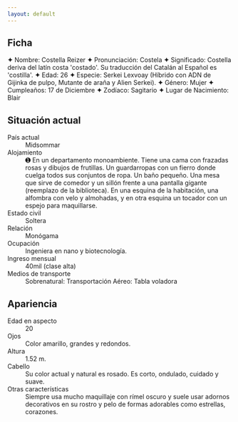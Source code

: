 ```yaml
---
layout: default
---
```

## Ficha

**✦** Nombre: Costella Reizer
**✦** Pronunciación: Costela
**✦** Significado: Costella deriva del latín costa 'costado'. Su traducción del Catalán al Español es 'costilla'.
**✦** Edad: 26 
**✦** Especie: Serkei Lexvoay (Híbrido con ADN de Gijinka de pulpo, Mutante de araña y Alien Serkei).
**✦** Género: Mujer
**✦** Cumpleaños: 17 de Diciembre
**✦** Zodíaco: Sagitario
**✦** Lugar de Nacimiento: Blair

## Situación actual

<dt>País actual</dt>  <dd>Midsommar</dd>
<dt>Alojamiento</dt>  <dd>➊ En un departamento monoambiente. Tiene una cama con frazadas rosas y dibujos de frutillas. Un guardarropas con un fierro donde cuelga todos sus conjuntos de ropa. Un baño pequeño. Una mesa que sirve de comedor y un sillón frente a una pantalla gigante (reemplazo de la biblioteca). En una esquina de la habitación, una alfombra con velo y almohadas, y en otra esquina un tocador con un espejo para maquillarse. </dd>
<dt>Estado civil</dt>  <dd>Soltera</dd>
<dt>Relación</dt>  <dd>Monógama</dd>
<dt>Ocupación</dt>  <dd>Ingeniera en nano y biotecnología.</dd>
<dt>Ingreso mensual</dt>  <dd>40mil (clase alta)</dd>
<dt>Medios de transporte</dt> 
<dd>Sobrenatural: Transportación 
Aéreo: Tabla voladora </dd>

## Apariencia

<dt>Edad en aspecto</dt> 
<dd>20</dd>
<dt>Ojos</dt>  <dd>Color amarillo, grandes y redondos. </dd>
<dt>Altura</dt>  <dd>1.52 m.</dd>
<dt>Cabello</dt>  <dd>Su color actual y natural es rosado. Es corto, ondulado, cuidado y suave. </dd>
<dt>Otras características</dt> <dd>Siempre usa mucho maquillaje con rímel oscuro y suele usar adornos decorativos en su rostro y pelo de formas adorables como estrellas, corazones.
</dd>

